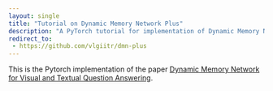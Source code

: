 ```yaml
---
layout: single
title: "Tutorial on Dynamic Memory Network Plus"
description: "A PyTorch tutorial for implementation of Dynamic Memory Network Plus"
redirect_to:
 - https://github.com/vlgiitr/dmn-plus
---
```

This is the Pytorch implementation of the paper [Dynamic Memory Network for Visual and Textual Question Answering](https://arxiv.org/abs/1603.01417 "Link to arxiv paper").

<!-- {% include figure image_path="/assets/images/projects/ExpressionMorphing/input.png" description="dwadaw" %} -->







